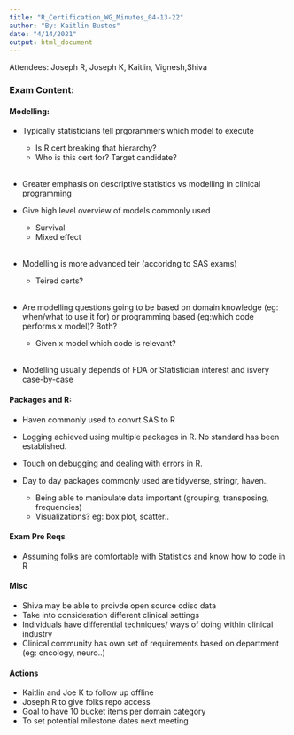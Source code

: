 ```yaml
---
title: "R_Certification_WG_Minutes_04-13-22"
author: "By: Kaitlin Bustos"
date: "4/14/2021"
output: html_document
---
```

Attendees: 
Joseph R, Joseph K, Kaitlin, Vignesh,Shiva 


### Exam Content: 

#### Modelling: 
* Typically statisticians tell prgorammers which model to execute
    - Is R cert breaking that hierarchy? 
    - Who is this cert for? Target candidate?                       
    <br>         
    
* Greater emphasis on descriptive statistics vs modelling in clinical programming

* Give high level overview of models commonly used 
    - Survival
    - Mixed effect
    <br>   
    
* Modelling is more advanced teir (accoridng to SAS exams)
    - Teired certs?   
    <br>     
    
* Are modelling questions going to be based on domain knowledge (eg: when/what to use it for) or programming based (eg:which code performs x model)? Both? 
    - Given x model which code is relevant?  
    <br>                  
    
* Modelling usually depends of FDA or Statistician interest and isvery case-by-case 
    
#### Packages and R: 
* Haven commonly used to convrt SAS to R

* Logging achieved using multiple packages in R. No standard has been established. 

* Touch on debugging and dealing with errors in R. 

* Day to day packages commonly used are tidyverse, stringr, haven.. 
    - Being able to manipulate data important (grouping, transposing, frequencies)
    - Visualizations? eg: box plot, scatter.. 

#### Exam Pre Reqs 

* Assuming folks are comfortable with Statistics and know how to code in R 


#### Misc 

* Shiva may be able to proivde open source cdisc data 
* Take into consideration different clinical settings 
* Individuals have differential techniques/ ways of doing within clinical industry 
* Clinical community has own set of requirements based on department (eg: oncology, neuro..)

#### Actions 

* Kaitlin and Joe K to follow up offline 
* Joseph R to give folks repo access 
* Goal to have 10 bucket items per domain category 
* To set potential milestone dates next meeting 